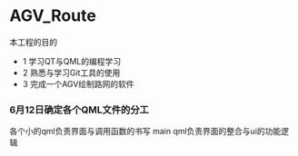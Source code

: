 # AGV_Route

本工程的目的

* 1 学习QT与QML的编程学习
* 2 熟悉与学习Git工具的使用
* 3 完成一个AGV绘制路网的软件


### 6月12日确定各个QML文件的分工
各个小的qml负责界面与调用函数的书写
main qml负责界面的整合与ui的功能逻辑